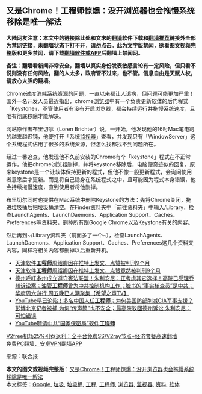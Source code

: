  <h2>又是Chrome！工程师惊爆：没开浏览器也会拖慢系统 移除是唯一解法</h2> <p class="notice"><b>大陆网友注意：本文中的链接除此处和文末的<a href="https://github.com/bannedbook/fanqiang" >翻墙</a>软件下载和<a href="https://github.com/killgcd/justmysocks/blob/master/README.md">翻墙推荐</a>链接外全部为禁网链接，未翻墙状态下打不开，请勿点击。此为文字版禁闻，欲看图文视频完整版和更多禁闻，请下载<a href="https://github.com/bannedbook/fanqiang">翻墙软件或APP</a>后翻墙上禁闻网。</p><p>备注：翻墙看新闻非常安全，翻墙以真实身份发表敏感言论有一定风险，但只看不说则没有任何风险，翻的人太多，政府管不过来，也不管。信息自由是天赋人权，请放心大胆的翻墙。</b></p>  <div class="entry"> <p id="conimg">Chrome过度消耗系统资源的问题，一直以来都让人诟病，但问题可能更加严重！国外一名开发人员最近指出，chrome<a href="https://www.bannedbook.org/bnews/tag/%e6%b5%8f%e8%a7%88%e5%99%a8/" class="st_tag internal_tag" rel="tag" title="标签 浏览器 下的日志">浏览器</a>中有一个负责更新<a href="https://www.bannedbook.org/bnews/tag/%E8%BD%AF%E4%BD%93/" class="st_tag internal_tag" rel="tag" title="标签 软体 下的日志">软体</a>的后门程式「Keystone」，不管使用者有没有开启浏览器，都会持续运行并拖慢系统速度，且唯有彻底移除才能解决。</p> <p>网站原作者布里切尔（Loren Brichter）说，一开始，他发现他的16吋Mac笔电跑的越来越迟钝，他便打开「系统<a href="https://www.bannedbook.org/bnews/tag/%E7%9B%91%E8%A7%86%E5%99%A8/" class="st_tag internal_tag" rel="tag" title="标签 监视器 下的日志">监视器</a>」查看，并发现只有「WindowServer」这个系统程式佔用了很多的系统资源，但怎么找都找不到问题所在。</p> <p>经过一番追查，他发现他不久前安装的Chrome有个「keystone」程式在不正常运作，他把chrome浏览器删掉，并将keystone移除后，电脑便奇迹似的回复。原来keystone是一个让软体保持更新的程式，但他不像一般更新程式，会询问使用者意愿后才更新。而是将自己隐身在系统程式之中，且可能因为程式本身错误，他会持续拖慢速度，直到使用者将他删掉。</p>  <p>布里切尔同时也提供在Mac系统中删除Keystone的方法：先将Chrome关闭，拖进<a href="https://www.bannedbook.org/bnews/tag/%e5%9e%83%e5%9c%be%e6%a1%b6/" class="st_tag internal_tag" rel="tag" title="标签 垃圾桶 下的日志">垃圾桶</a>后把<a href="https://www.bannedbook.org/bnews/tag/%E5%9E%83%E5%9C%BE/" class="st_tag internal_tag" rel="tag" title="标签 垃圾 下的日志">垃圾</a>桶清空。在Finder<a href="https://www.bannedbook.org/bnews/tag/%E8%B5%84%E6%96%99/" class="st_tag internal_tag" rel="tag" title="标签 资料 下的日志">资料</a>夹中「前往资料夹」中输入/Library，检查LaunchAgents、LaunchDaemons、Application Support、Caches、Preferences等资料夹，删掉所有跟Google Chrome以及Keystone有关的内容。</p> <p>然后再到~/Library资料夹（前面多了一个~），检查LaunchAgents、LaunchDaemons、Application Support、Caches、Preferences这几个资料夹内容，同样将相关内容都删掉以后重新开机。</p> <ul class='op-related-articles' title='相关阅读'> <li><a href='https://www.bannedbook.org/bnews/headline/20201221/1451846.html' target='_blank'>天津软件<b>工程师</b>周绍卿因在推特上发文、点赞被判刑9个月</a></li> <li><a href='https://www.bannedbook.org/bnews/weiquan/20201219/1451178.html' target='_blank'>天津软件<b>工程师</b>周绍卿因在推特上发文&#12289;点赞竟然被判刑9个月</a></li> <li><a href='https://www.bannedbook.org/bnews/cbnews/20201212/1446469.html' target='_blank'>德州呼吁多州成立遵守宪法联盟！朱利安尼：正考虑其它选择！高院已受理乔州诉讼案；油管<b>工程师</b>曾为中共控制机构工作；脸书的“事实核查员”是中共；华府周六游行 周五晚已人潮聚集【希望之声TV】</a></li> <li><a href='https://www.bannedbook.org/bnews/bannedvideo/20201212/1446455.html' target='_blank'>YouTube早已沦陷！多名中国人任<b>工程师</b>；为何美国防部削减CIA军事支援？彭博北京记者被捕  为何“传声筒”也不安全；最高院驳回德州诉讼 朱利安尼：可怕错误</a></li> <li><a href='https://www.bannedbook.org/bnews/cbnews/20201211/1445997.html' target='_blank'>YouTube聘请中共“国家保密局”软件<b>工程师</b></a></li> </ul> <p class="texttj"> <a href="https://github.com/bannedbook/fanqiang/wiki/V2ray%E6%9C%BA%E5%9C%BA" target="_blank">V2free机场25%引荐返利：全平台免费SS/V2ray节点+经济套餐高速翻墙</a><br/> <a href="https://github.com/bannedbook/fanqiang/wiki/%E7%A6%81%E9%97%BB%E7%BD%91%E5%AE%89%E5%8D%93%E7%BF%BB%E5%A2%99%E6%96%B0%E9%97%BBAPP" target="_blank">免费PC翻墙、安卓VPN翻墙APP</a></p><p> 来源：联合报 </p> <a name='sharetosocial'></a>       <div><b>本文的图文或视频完整版</b>：<a href='https://www.bannedbook.org/bnews/cnnews/20201223/1453413.html'>又是Chrome！工程师惊爆：没开浏览器也会拖慢系统 移除是唯一解法</a></div>  </div><!--END ENTRY--> <div class="postfooter"> <div>本文标签：<a href="https://www.bannedbook.org/bnews/tag/google/" rel="tag">Google</a>, <a href="https://www.bannedbook.org/bnews/tag/%E5%9E%83%E5%9C%BE/" rel="tag">垃圾</a>, <a href="https://www.bannedbook.org/bnews/tag/%e5%9e%83%e5%9c%be%e6%a1%b6/" rel="tag">垃圾桶</a>, <a href="https://www.bannedbook.org/bnews/tag/%E5%B7%A5%E7%A8%8B/" rel="tag">工程</a>, <a href="https://www.bannedbook.org/bnews/tag/%e5%b7%a5%e7%a8%8b%e5%b8%88/" rel="tag">工程师</a>, <a href="https://www.bannedbook.org/bnews/tag/%e6%b5%8f%e8%a7%88%e5%99%a8/" rel="tag">浏览器</a>, <a href="https://www.bannedbook.org/bnews/tag/%E7%9B%91%E8%A7%86%E5%99%A8/" rel="tag">监视器</a>, <a href="https://www.bannedbook.org/bnews/tag/%E8%B5%84%E6%96%99/" rel="tag">资料</a>, <a href="https://www.bannedbook.org/bnews/tag/%E8%BD%AF%E4%BD%93/" rel="tag">软体</a></div>  </div><!--END POSTFOOTER--> 